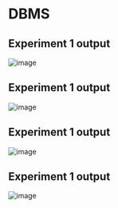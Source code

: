# DBMS
## Experiment 1 output
![image](https://user-images.githubusercontent.com/112066316/193743197-043b7e50-48ef-407f-8495-2cb50650330d.png)
## Experiment 1 output
![image](https://user-images.githubusercontent.com/112066316/193743386-019b8d4c-f8bd-4b01-be22-f8b8b219f90d.png)
## Experiment 1 output
![image](https://user-images.githubusercontent.com/112066316/193744352-682b5435-04e2-48f2-a026-79cdf86a2d0c.png)
## Experiment 1 output
![image](https://user-images.githubusercontent.com/112066316/193744515-3f74b8ad-245f-4782-9962-ac391f88394a.png)



